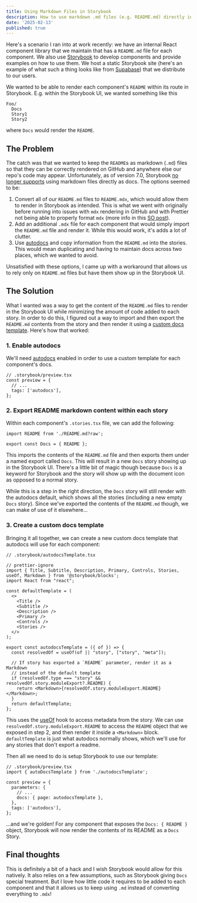 ```yaml
---
title: Using Markdown Files in Storybook
description: How to use markdown .md files (e.g. README.md) directly in Storybook
date: '2025-02-13'
published: true
---
```


Here's a scenario I ran into at work recently: we have an internal React component library that we
maintain that has a `README.md` file for each component. We also use
[Storybook](https://storybook.js.org/) to develop components and provide examples on how to use
them. We host a static Storybook site (here's an example of what such a thing looks like from
[Supabase](https://unruffled-hoover-de9320.netlify.app/?path=/story/introduction--page)) that we
distribute to our users.

We wanted to be able to render each component's `README` within its route in Storybook. E.g. within
the Storybook UI, we wanted something like this

```
Foo/
  Docs
  Story1
  Story2
```

where `Docs` would render the `README`.

## The Problem

The catch was that we wanted to keep the `README`s as markdown (`.md`) files so that they can be
correctly rendered on GitHub and anywhere else our repo's code may appear. Unfortunately, as of
version 7.0, Storybook
[no longer supports](https://github.com/storybookjs/storybook/issues/24444#issuecomment-1758520524)
using markdown files directly as docs. The options seemed to be:

1. Convert all of our `README.md` files to `README.mdx`, which would allow them to render in
   Storybook as intended. This is what we went with originally before running into issues with `mdx`
   rendering in GitHub and with Prettier not being able to properly format `mdx` (more info in this
   [SO post](https://stackoverflow.com/questions/79400101/prettier-ignore-inside-mdx-storybook-github)).
2. Add an additional `.mdx` file for each component that would simply import the `README.md` file
   and render it. While this would work, it's adds a lot of clutter.
3. Use [autodocs](https://storybook.js.org/docs/writing-docs/autodocs) and copy information from the
   `README.md` into the stories. This would mean duplicating and having to maintain docs across two
   places, which we wanted to avoid.

Unsatisfied with these options, I came up with a workaround that allows us to rely only on
`README.md` files but have them show up in the Storybook UI.

## The Solution

What I wanted was a way to get the content of the `README.md` files to render in the Storybook UI
while minimizing the amount of code added to each story. In order to do this, I figured out a way to
import and then export the `README.md` contents from the story and then render it using a
[custom docs template](https://storybook.js.org/docs/writing-docs/autodocs#write-a-custom-template).
Here's how that worked:

### 1. Enable autodocs

We'll need [autodocs](https://storybook.js.org/docs/writing-docs/autodocs) enabled in order to use a
custom template for each component's docs.

```tsx
// .storybook/preview.tsx
const preview = {
  // ...
  tags: ['autodocs'],
};
```

### 2. Export README markdown content within each story

Within each component's `.stories.tsx` file, we can add the following:

```tsx
import README from './README.md?raw';

export const Docs = { README };
```

This imports the contents of the `README.md` file and then exports them under a named export called
`Docs`. This will result in a new `Docs` story showing up in the Storybook UI. There's a little bit
of magic though because `Docs` is a keyword for Storybook and the story will show up with the
document icon as opposed to a normal story.

While this is a step in the right direction, the `Docs` story will still render with the autodocs
default, which shows all the stories (including a new empty `Docs` story). Since we've exported the
contents of the `README.md` though, we can make of use of it elsewhere...

### 3. Create a custom docs template

Bringing it all together, we can create a new custom docs template that autodocs will use for each
component:

```tsx
// .storybook/autodocsTemplate.tsx

// prettier-ignore
import { Title, Subtitle, Description, Primary, Controls, Stories, useOf, Markdown } from '@storybook/blocks';
import React from "react";

const defaultTemplate = (
  <>
    <Title />
    <Subtitle />
    <Description />
    <Primary />
    <Controls />
    <Stories />
  </>
);

export const autodocsTemplate = ({ of }) => {
  const resolvedOf = useOf(of || "story", ["story", "meta"]);

  // If story has exported a `README` parameter, render it as a Markdown
  // instead of the default template
  if (resolvedOf.type === "story" && resolvedOf.story.moduleExport?.README) {
    return <Markdown>{resolvedOf.story.moduleExport.README}</Markdown>;
  }
  return defaultTemplate;
};
```

This uses the [useOf](https://storybook.js.org/docs/api/doc-blocks/doc-block-useof) hook to access
metadata from the story. We can use `resolvedOf.story.moduleExport.README` to access the `README`
object that we exposed in step 2, and then render it inside a `<Markdown>` block. `defaultTemplate`
is just what autodocs normally shows, which we'll use for any stories that don't export a readme.

Then all we need to do is setup Storybook to use our template:

```tsx
// .storybook/preview.tsx
import { autoDocsTemplate } from './autodocsTemplate';

const preview = {
  parameters: {
    // ...
    docs: { page: autodocsTemplate },
  },
  tags: ['autodocs'],
};
```

...and we're golden! For any component that exposes the `Docs: { README }` object, Storybook will
now render the contents of its README as a `Docs` Story.

## Final thoughts

This is definitely a bit of a hack and I wish Storybook would allow for this natively. It also
relies on a few assumptions, such as Storybook giving `Docs` special treatment. But I love how
little code it requires to be added to each component and that it allows us to keep using `.md`
instead of converting everything to `.mdx`!
